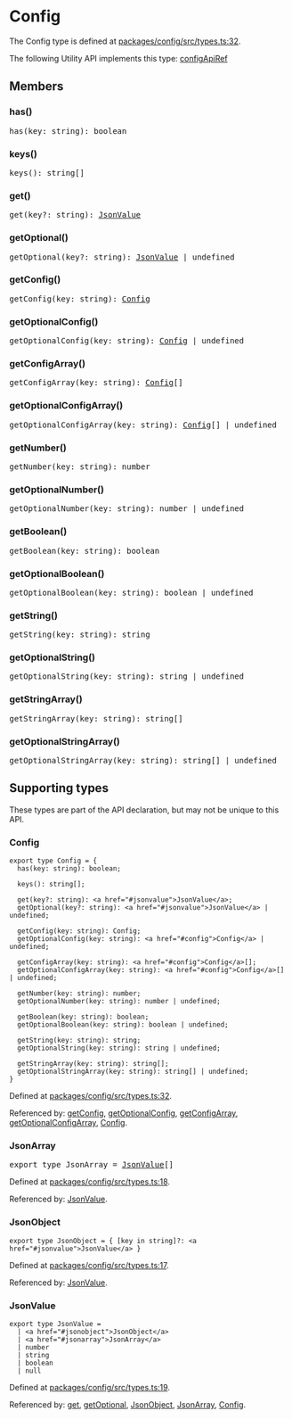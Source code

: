 ---
---
# Config

The Config type is defined at
[packages/config/src/types.ts:32](https://github.com/backstage/backstage/blob/a4dbd8353cfa4d4d4334473e2c33afcda64e130d/packages/config/src/types.ts#L32).

The following Utility API implements this type:
[configApiRef](./README.md#config)

## Members

### has()

<pre>
has(key: string): boolean
</pre>

### keys()

<pre>
keys(): string[]
</pre>

### get()

<pre>
get(key?: string): <a href="#jsonvalue">JsonValue</a>
</pre>

### getOptional()

<pre>
getOptional(key?: string): <a href="#jsonvalue">JsonValue</a> | undefined
</pre>

### getConfig()

<pre>
getConfig(key: string): <a href="#config">Config</a>
</pre>

### getOptionalConfig()

<pre>
getOptionalConfig(key: string): <a href="#config">Config</a> | undefined
</pre>

### getConfigArray()

<pre>
getConfigArray(key: string): <a href="#config">Config</a>[]
</pre>

### getOptionalConfigArray()

<pre>
getOptionalConfigArray(key: string): <a href="#config">Config</a>[] | undefined
</pre>

### getNumber()

<pre>
getNumber(key: string): number
</pre>

### getOptionalNumber()

<pre>
getOptionalNumber(key: string): number | undefined
</pre>

### getBoolean()

<pre>
getBoolean(key: string): boolean
</pre>

### getOptionalBoolean()

<pre>
getOptionalBoolean(key: string): boolean | undefined
</pre>

### getString()

<pre>
getString(key: string): string
</pre>

### getOptionalString()

<pre>
getOptionalString(key: string): string | undefined
</pre>

### getStringArray()

<pre>
getStringArray(key: string): string[]
</pre>

### getOptionalStringArray()

<pre>
getOptionalStringArray(key: string): string[] | undefined
</pre>

## Supporting types

These types are part of the API declaration, but may not be unique to this API.

### Config

```tsx
export type Config = {
  has(key: string): boolean;

  keys(): string[];

  get(key?: string): <a href="#jsonvalue">JsonValue</a>;
  getOptional(key?: string): <a href="#jsonvalue">JsonValue</a> | undefined;

  getConfig(key: string): Config;
  getOptionalConfig(key: string): <a href="#config">Config</a> | undefined;

  getConfigArray(key: string): <a href="#config">Config</a>[];
  getOptionalConfigArray(key: string): <a href="#config">Config</a>[] | undefined;

  getNumber(key: string): number;
  getOptionalNumber(key: string): number | undefined;

  getBoolean(key: string): boolean;
  getOptionalBoolean(key: string): boolean | undefined;

  getString(key: string): string;
  getOptionalString(key: string): string | undefined;

  getStringArray(key: string): string[];
  getOptionalStringArray(key: string): string[] | undefined;
}
```

Defined at
[packages/config/src/types.ts:32](https://github.com/backstage/backstage/blob/a4dbd8353cfa4d4d4334473e2c33afcda64e130d/packages/config/src/types.ts#L32).

Referenced by: [getConfig](#getconfig), [getOptionalConfig](#getoptionalconfig),
[getConfigArray](#getconfigarray),
[getOptionalConfigArray](#getoptionalconfigarray), [Config](#config).

### JsonArray

<pre>
export type JsonArray = <a href="#jsonvalue">JsonValue</a>[]
</pre>

Defined at
[packages/config/src/types.ts:18](https://github.com/backstage/backstage/blob/a4dbd8353cfa4d4d4334473e2c33afcda64e130d/packages/config/src/types.ts#L18).

Referenced by: [JsonValue](#jsonvalue).

### JsonObject

```tsx
export type JsonObject = { [key in string]?: <a href="#jsonvalue">JsonValue</a> }
```

Defined at
[packages/config/src/types.ts:17](https://github.com/backstage/backstage/blob/a4dbd8353cfa4d4d4334473e2c33afcda64e130d/packages/config/src/types.ts#L17).

Referenced by: [JsonValue](#jsonvalue).

### JsonValue

```tsx
export type JsonValue =
  | <a href="#jsonobject">JsonObject</a>
  | <a href="#jsonarray">JsonArray</a>
  | number
  | string
  | boolean
  | null
```

Defined at
[packages/config/src/types.ts:19](https://github.com/backstage/backstage/blob/a4dbd8353cfa4d4d4334473e2c33afcda64e130d/packages/config/src/types.ts#L19).

Referenced by: [get](#get), [getOptional](#getoptional),
[JsonObject](#jsonobject), [JsonArray](#jsonarray), [Config](#config).
